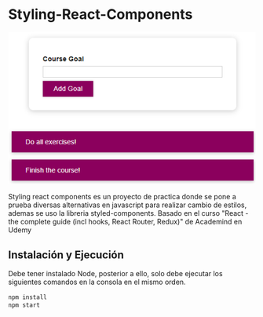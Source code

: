 # Styling-React-Components


![readme_img](./readme_img/readme.png)

Styling react components es un proyecto de practica donde se pone a prueba diversas alternativas en javascript para realizar cambio de estilos, ademas se uso la libreria styled-components. Basado en el curso "React - the complete guide (incl hooks, React Router, Redux)" de Academind en Udemy

## Instalación y Ejecución

Debe tener instalado Node, posterior a ello, solo debe ejecutar los siguientes comandos en la consola en el mismo orden.

```
npm install
npm start
```
